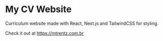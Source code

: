 # My CV Website

Curriculum website made with React, Next.js and TailwindCSS for styling.

Check it out at https://mtrentz.com.br